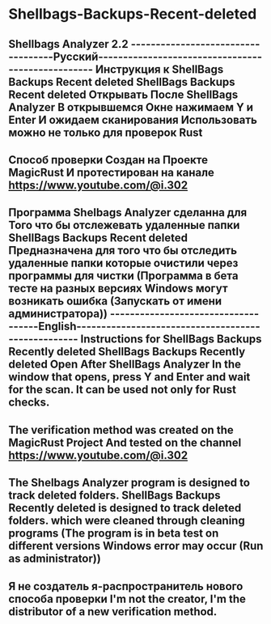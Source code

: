 # Shellbags-Backups-Recent-deleted
Shellbags Analyzer 2.2
-----------------------------------Русский--------------------------------------------------
Инструкция к ShellBags Backups Recent deleted
ShellBags Backups Recent deleted Открывать После ShellBags Analyzer
В открывшемся Окне нажимаем Y и Enter И ожидаем сканирования
Использовать можно не только для проверок Rust
---------------------------------------------------------------------------------------------
Способ проверки Создан на Проекте MagiсRust 
И протестирован на канале https://www.youtube.com/@i.302 
----------------------------------------------------------------------------------------------
Программа Shelbags Analyzer сделанна для Того что бы  отслежевать удаленные папки
ShellBags Backups Recent deleted Предназначена для того что бы отследить удаленные папки 
которые очистили  через программы для чистки (Программа в бета тесте на разных версиях
Windows могут возникать ошибка (Запускать от имени администратора))
------------------------------------English---------------------------------------------------
Instructions for ShellBags Backups Recently deleted
ShellBags Backups Recently deleted Open After ShellBags Analyzer
In the window that opens, press Y and Enter and wait for the scan.
It can be used not only for Rust checks.
-----------------------------------------------------------------------------------------------
The verification method was created on the MagicRust Project
And tested on the channel https://www.youtube.com/@i.302
-----------------------------------------------------------------------------------------------
The Shelbags Analyzer program is designed to track deleted folders.
ShellBags Backups Recently deleted is designed to track deleted folders. 
which were cleaned through cleaning programs (The program is in beta test on different versions
Windows error may occur (Run as administrator))  
------------------------------------------------------------------------------------------------
Я не создатель я-распространитель нового способа проверки
I'm not the creator, I'm the distributor of a new verification method.
-------------------------------------------------------------------------------------------------
